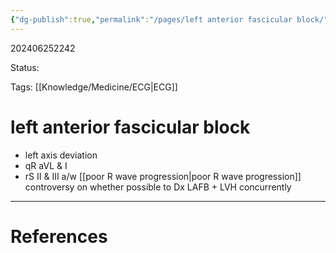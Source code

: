 ```yaml
---
{"dg-publish":true,"permalink":"/pages/left anterior fascicular block/"}
---
```



202406252242

Status: 

Tags: [[Knowledge/Medicine/ECG\|ECG]]

# left anterior fascicular block
- left axis deviation
- qR aVL & I
- rS II & III
a/w [[poor R wave progression\|poor R wave progression]]
controversy on whether possible to Dx LAFB + LVH concurrently





___
# References
